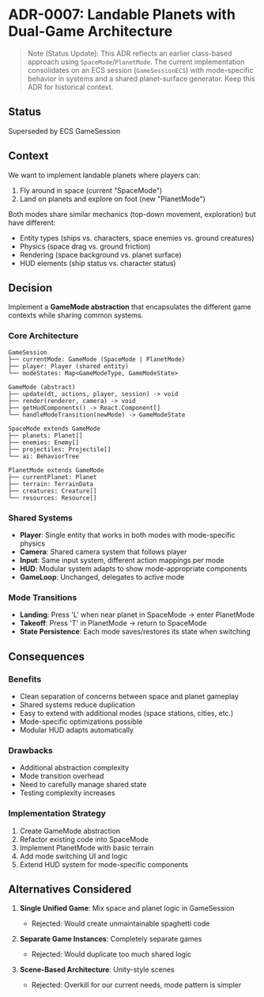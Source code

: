 # ADR-0007: Landable Planets with Dual-Game Architecture

> Note (Status Update): This ADR reflects an earlier class-based approach using `SpaceMode`/`PlanetMode`. The current implementation consolidates on an ECS session (`GameSessionECS`) with mode-specific behavior in systems and a shared planet-surface generator. Keep this ADR for historical context.

## Status

Superseded by ECS GameSession

## Context

We want to implement landable planets where players can:

1. Fly around in space (current "SpaceMode")
2. Land on planets and explore on foot (new "PlanetMode")

Both modes share similar mechanics (top-down movement, exploration) but have different:

- Entity types (ships vs. characters, space enemies vs. ground creatures)
- Physics (space drag vs. ground friction)
- Rendering (space background vs. planet surface)
- HUD elements (ship status vs. character status)

## Decision

Implement a **GameMode abstraction** that encapsulates the different game contexts while sharing common systems.

### Core Architecture

```
GameSession
├── currentMode: GameMode (SpaceMode | PlanetMode)
├── player: Player (shared entity)
└── modeStates: Map<GameModeType, GameModeState>

GameMode (abstract)
├── update(dt, actions, player, session) -> void
├── render(renderer, camera) -> void
├── getHudComponents() -> React.Component[]
└── handleModeTransition(newMode) -> GameModeState

SpaceMode extends GameMode
├── planets: Planet[]
├── enemies: Enemy[]
├── projectiles: Projectile[]
└── ai: BehaviorTree

PlanetMode extends GameMode
├── currentPlanet: Planet
├── terrain: TerrainData
├── creatures: Creature[]
└── resources: Resource[]
```

### Shared Systems

- **Player**: Single entity that works in both modes with mode-specific physics
- **Camera**: Shared camera system that follows player
- **Input**: Same input system, different action mappings per mode
- **HUD**: Modular system adapts to show mode-appropriate components
- **GameLoop**: Unchanged, delegates to active mode

### Mode Transitions

- **Landing**: Press 'L' when near planet in SpaceMode → enter PlanetMode
- **Takeoff**: Press 'T' in PlanetMode → return to SpaceMode
- **State Persistence**: Each mode saves/restores its state when switching

## Consequences

### Benefits

- Clean separation of concerns between space and planet gameplay
- Shared systems reduce duplication
- Easy to extend with additional modes (space stations, cities, etc.)
- Mode-specific optimizations possible
- Modular HUD adapts automatically

### Drawbacks

- Additional abstraction complexity
- Mode transition overhead
- Need to carefully manage shared state
- Testing complexity increases

### Implementation Strategy

1. Create GameMode abstraction
2. Refactor existing code into SpaceMode
3. Implement PlanetMode with basic terrain
4. Add mode switching UI and logic
5. Extend HUD system for mode-specific components

## Alternatives Considered

1. **Single Unified Game**: Mix space and planet logic in GameSession
   - Rejected: Would create unmaintainable spaghetti code

2. **Separate Game Instances**: Completely separate games
   - Rejected: Would duplicate too much shared logic

3. **Scene-Based Architecture**: Unity-style scenes
   - Rejected: Overkill for our current needs, mode pattern is simpler
